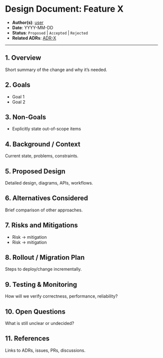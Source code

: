 # Design Document: Feature X

- **Author(s)**: [user](https://github.com/user)
- **Date**: YYYY-MM-DD
- **Status**: `Proposed` | `Accepted` | `Rejected`
- **Related ADRs**: [ADR-X](../adr/template.md)

---

## 1. Overview

Short summary of the change and why it’s needed.

## 2. Goals

- Goal 1
- Goal 2

## 3. Non-Goals

- Explicitly state out-of-scope items

## 4. Background / Context

Current state, problems, constraints.

## 5. Proposed Design

Detailed design, diagrams, APIs, workflows.

## 6. Alternatives Considered

Brief comparison of other approaches.

## 7. Risks and Mitigations

- Risk → mitigation
- Risk → mitigation

## 8. Rollout / Migration Plan

Steps to deploy/change incrementally.

## 9. Testing & Monitoring

How will we verify correctness, performance, reliability?

## 10. Open Questions

What is still unclear or undecided?

## 11. References

Links to ADRs, issues, PRs, discussions.
